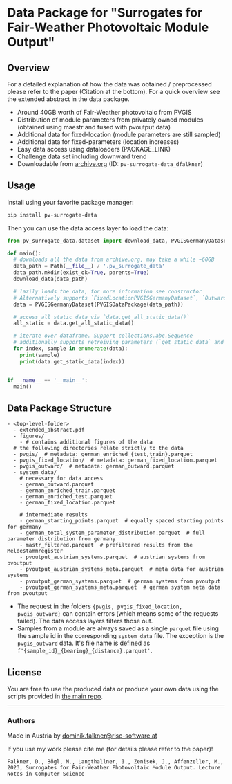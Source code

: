 # Data Package for "Surrogates for Fair-Weather Photovoltaic Module Output"

## Overview

For a detailed explanation of how the data was obtained / preprocessed please refer to the paper (Citation at the bottom). For a quick overview see the extended abstract in the data package.

- Around 40GB worth of Fair-Weather photovoltaic from PVGIS
- Distribution of module parameters from privately owned modules (obtained using maestr and fused with pvoutput data)
- Additional data for fixed-location (module parameters are still sampled)
- Additional data for fixed-parameters (location increases)
- Easy data access using dataloaders (PACKAGE_LINK)
- Challenge data set including downward trend
- Downloadable from [archive.org](https://archive.org/details/pv-surrogate-data_dfalkner) (ID: `pv-surrogate-data_dfalkner`)

## Usage

Install using your favorite package manager:

```bash
pip install pv-surrogate-data
```

Then you can use the data access layer to load the data:

```python
from pv_surrogate_data.dataset import download_data, PVGISGermanyDataset, PVGISDataPackage

def main():
  # downloads all the data from archive.org, may take a while ~60GB
  data_path = Path(__file__) / '.pv_surrogate_data'
  data_path.mkdir(exist_ok=True, parents=True)
  download_data(data_path)

  # lazily loads the data, for more information see constructor
  # Alternatively supports `FixedLocationPVGISGermanyDataset`, `OutwardPointsPVGISGermanyDataset` and `ChallengePVGISGermanyDataset`
  data = PVGISGermanyDataset(PVGISDataPackage(data_path))

  # access all static data via `data.get_all_static_data()`
  all_static = data.get_all_static_data()

  # iterate over dataframe. Support collections.abc.Sequence 
  # additionally supports retreiving parameters (`get_static_data` and `get_all_static_data`)
  for index, sample in enumerate(data):
    print(sample)
    print(data.get_static_data(index))


if __name__ == '__main__':
  main()
```

## Data Package Structure

```
- <top-level-folder>
  - extended_abstract.pdf
  - figures/
    - # contains additional figures of the data 
  # the following directories relate strictly to the data
  - pvgis/  # metadata: german_enriched_{test,train}.parquet
  - pvgis_fixed_location/  # metadata: german_fixed_location.parquet
  - pvgis_outward/  # metadata: german_outward.parquet
  - system_data/
    # necessary for data access
    - german_outward.parquet
    - german_enriched_train.parquet
    - german_enriched_test.parquet
    - german_fixed_location.parquet

    # intermediate results
    - german_starting_points.parquet  # equally spaced starting points for germany
    - german_total_system_parameter_distribution.parquet  # full parameter distribution from germany
    - mastr_filtered.parquet  # prefiltered results from the Meldestammregister
    - pvoutput_austrian_systems.parquet  # austrian systems from pvoutput
    - pvoutput_austrian_systems_meta.parquet  # meta data for austrian systems
    - pvoutput_german_systems.parquet  # german systems from pvoutput
    - pvoutput_german_systems_meta.parquet  # german system meta data from pvoutput
```

- The request in the folders `{pvgis, pvgis_fixed_location, pvgis_outward}` can contain errors (which means some of the requests failed). The data access layers filters those out.
- Samples from a module are always saved as a single `parquet` file using the sample id in the corresponding `system_data` file. The exception is the `pvgis_outward` data. It's file name is defined as `f'{sample_id}_{bearing}_{distance}.parquet'`.


## License

You are free to use the produced data or produce your own data using the scripts provided in [the main repo](https://github.com/prescriptiveanalytics/paper_pv_surrogate_eurocast).

---

### Authors

Made in Austria by dominik.falkner@risc-software.at

If you use my work please cite me (for details please refer to the paper)!

```
Falkner, D., Bögl, M., Langthallner, I., Zenisek, J., Affenzeller, M., 2023, Surrogates for Fair-Weather Photovoltaic Module Output. Lecture Notes in Computer Science
```